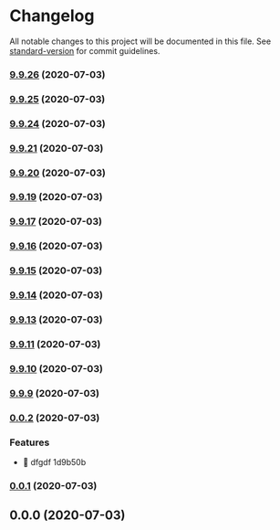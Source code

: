 # Changelog

All notable changes to this project will be documented in this file. See [standard-version](https://github.com/conventional-changelog/standard-version) for commit guidelines.

### [9.9.26](///compare/v9.9.25...v9.9.26) (2020-07-03)

### [9.9.25](///compare/v9.9.24...v9.9.25) (2020-07-03)

### [9.9.24](///compare/v9.9.21...v9.9.24) (2020-07-03)

### [9.9.21](///compare/v9.9.20...v9.9.21) (2020-07-03)

### [9.9.20](///compare/v9.9.19...v9.9.20) (2020-07-03)

### [9.9.19](///compare/v9.9.17...v9.9.19) (2020-07-03)

### [9.9.17](///compare/v9.9.16...v9.9.17) (2020-07-03)

### [9.9.16](///compare/v9.9.15...v9.9.16) (2020-07-03)

### [9.9.15](///compare/v9.9.14...v9.9.15) (2020-07-03)

### [9.9.14](///compare/v9.9.13...v9.9.14) (2020-07-03)

### [9.9.13](///compare/v9.9.11...v9.9.13) (2020-07-03)

### [9.9.11](///compare/v9.9.10...v9.9.11) (2020-07-03)

### [9.9.10](///compare/v9.9.9...v9.9.10) (2020-07-03)

### [9.9.9](///compare/v0.0.2...v9.9.9) (2020-07-03)

### [0.0.2](///compare/v0.0.1...v0.0.2) (2020-07-03)


### Features

* 🎸 dfgdf 1d9b50b

### [0.0.1](///compare/v0.0.0...v0.0.1) (2020-07-03)

## 0.0.0 (2020-07-03)
